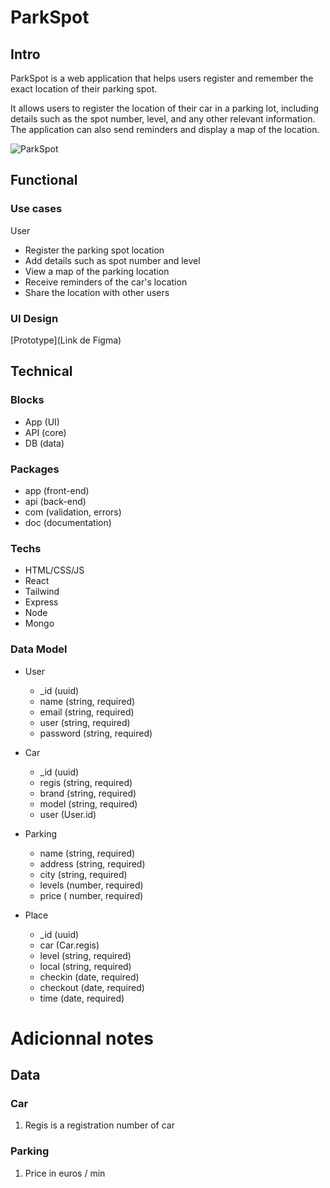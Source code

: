 # ParkSpot

## Intro

<!--ParkSpot es una aplicación web que ayuda a los usuarios a registrar y recordar la ubicación exacta de su plaza de parking.

Permite a los usuarios registrar la ubicación de su coche en un parking, incluyendo detalles como el número de plaza, nivel y cualquier otra información relevante. La aplicación también puede enviar recordatorios y mostrar un mapa de la ubicación.
-->

ParkSpot is a web application that helps users register and remember the exact location of their parking spot.

It allows users to register the location of their car in a parking lot, including details such as the spot number, level, and any other relevant information. The application can also send reminders and display a map of the location.

![ParkSpot](https://i.giphy.com/Ak8asl6uQKmre.webp)

## Functional

### Use cases

User
<!-- 
- Registrar la ubicación de la plaza de parking
- Añadir detalles como número de plaza y nivel 
- Ver un mapa de la ubicación del parking 
- Recibir recordatorios de la ubicación del coche 
- Compartir la ubicación con otros usuarios 
-->

- Register the parking spot location
- Add details such as spot number and level
- View a map of the parking location
- Receive reminders of the car's location
- Share the location with other users


### UI Design


[Prototype](Link de Figma)

## Technical

### Blocks

- App (UI)
- API (core)
- DB (data)

### Packages

- app (front-end)
- api (back-end)
- com (validation, errors)
- doc (documentation)

### Techs

- HTML/CSS/JS
- React
- Tailwind
- Express
- Node
- Mongo

### Data Model

- User
    - _id (uuid)
    - name (string, required)
    - email (string, required)
    - user (string, required)
    - password (string, required)

- Car
    - _id (uuid)
    - regis (string, required)
    - brand (string, required)
    - model (string, required)
    - user (User.id)

- Parking
    - name (string, required)
    - address (string, required)
    - city (string, required)
    - levels (number, required)
    - price ( number, required)

- Place
    - _id (uuid)
    - car (Car.regis)
    - level (string, required)
    - local (string, required)
    - checkin (date, required)
    - checkout (date, required)
    - time (date, required)

# Adicionnal notes

## Data

### Car

1. Regis is a registration number of car

### Parking

1. Price in euros / min